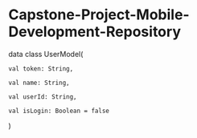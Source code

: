 # Capstone-Project-Mobile-Development-Repository

data class UserModel(

    val token: String,

    val name: String,

    val userId: String,

    val isLogin: Boolean = false
)

